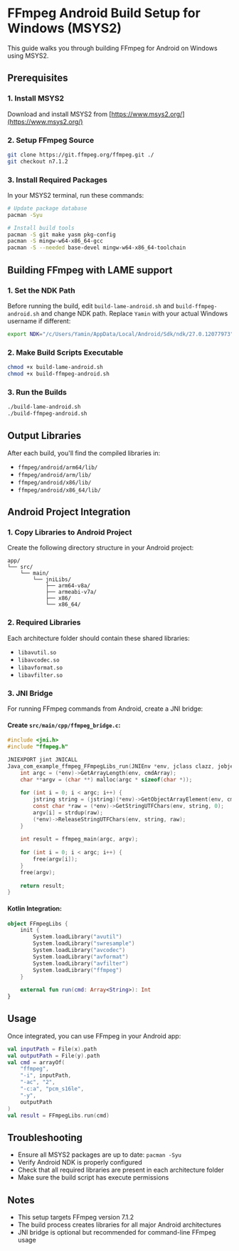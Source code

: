 # FFmpeg Android Build Setup for Windows (MSYS2)

This guide walks you through building FFmpeg for Android on Windows using MSYS2.

## Prerequisites

### 1. Install MSYS2
Download and install MSYS2 from [https://www.msys2.org/](https://www.msys2.org/)

### 2. Setup FFmpeg Source
```bash
git clone https://git.ffmpeg.org/ffmpeg.git ./
git checkout n7.1.2
```

### 3. Install Required Packages
In your MSYS2 terminal, run these commands:

```bash
# Update package database
pacman -Syu

# Install build tools
pacman -S git make yasm pkg-config
pacman -S mingw-w64-x86_64-gcc
pacman -S --needed base-devel mingw-w64-x86_64-toolchain
```

## Building FFmpeg with LAME support

### 1. Set the NDK Path
Before running the build, edit `build-lame-android.sh` and `build-ffmpeg-android.sh` and change NDK path. Replace `Yamin` with your actual Windows username if different:

```bash
export NDK="/c/Users/Yamin/AppData/Local/Android/Sdk/ndk/27.0.12077973"
```

### 2. Make Build Scripts Executable
```bash
chmod +x build-lame-android.sh
chmod +x build-ffmpeg-android.sh
```

### 3. Run the Builds
```bash
./build-lame-android.sh
./build-ffmpeg-android.sh
```

## Output Libraries

After each build, you'll find the compiled libraries in:
- `ffmpeg/android/arm64/lib/`
- `ffmpeg/android/arm/lib/`
- `ffmpeg/android/x86/lib/`
- `ffmpeg/android/x86_64/lib/`

## Android Project Integration

### 1. Copy Libraries to Android Project

Create the following directory structure in your Android project:

```
app/
└── src/
    └── main/
        └── jniLibs/
            ├── arm64-v8a/
            ├── armeabi-v7a/
            ├── x86/
            └── x86_64/
```

### 2. Required Libraries

Each architecture folder should contain these shared libraries:
- `libavutil.so`
- `libavcodec.so`
- `libavformat.so`
- `libavfilter.so`

### 3. JNI Bridge

For running FFmpeg commands from Android, create a JNI bridge:

#### Create `src/main/cpp/ffmpeg_bridge.c`:
```c
#include <jni.h>
#include "ffmpeg.h"

JNIEXPORT jint JNICALL 
Java_com_example_ffmpeg_FFmpegLibs_run(JNIEnv *env, jclass clazz, jobjectArray cmdArray) {
    int argc = (*env)->GetArrayLength(env, cmdArray);
    char **argv = (char **) malloc(argc * sizeof(char *));
    
    for (int i = 0; i < argc; i++) {
        jstring string = (jstring)(*env)->GetObjectArrayElement(env, cmdArray, i);
        const char *raw = (*env)->GetStringUTFChars(env, string, 0);
        argv[i] = strdup(raw);
        (*env)->ReleaseStringUTFChars(env, string, raw);
    }
    
    int result = ffmpeg_main(argc, argv);
    
    for (int i = 0; i < argc; i++) {
        free(argv[i]);
    }
    free(argv);
    
    return result;
}
```

#### Kotlin Integration:
```kotlin
object FFmpegLibs {
    init {
        System.loadLibrary("avutil")
        System.loadLibrary("swresample")
        System.loadLibrary("avcodec")
        System.loadLibrary("avformat")
        System.loadLibrary("avfilter")
        System.loadLibrary("ffmpeg")
    }
    
    external fun run(cmd: Array<String>): Int
}
```

## Usage

Once integrated, you can use FFmpeg in your Android app:

```kotlin
val inputPath = File(x).path
val outputPath = File(y).path
val cmd = arrayOf(
    "ffmpeg",
    "-i", inputPath,
    "-ac", "2",
    "-c:a", "pcm_s16le", 
    "-y",
    outputPath
)
val result = FFmpegLibs.run(cmd)
```

## Troubleshooting

- Ensure all MSYS2 packages are up to date: `pacman -Syu`
- Verify Android NDK is properly configured
- Check that all required libraries are present in each architecture folder
- Make sure the build script has execute permissions

## Notes

- This setup targets FFmpeg version 7.1.2
- The build process creates libraries for all major Android architectures
- JNI bridge is optional but recommended for command-line FFmpeg usage